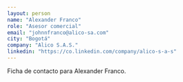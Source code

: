 ```yaml
---
layout: person
name: "Alexander Franco"
role: "Asesor comercial"
email: "johnnfranco@alico-sa.com"
city: "Bogotá"
company: "Alico S.A.S."
linkedin: "https://co.linkedin.com/company/alico-s-a-s"
---
```


Ficha de contacto para Alexander Franco.
